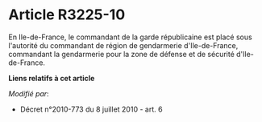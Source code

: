 # Article R3225-10

En Ile-de-France, le commandant de la garde républicaine est placé sous l'autorité du commandant de région de gendarmerie
d'Ile-de-France, commandant la gendarmerie pour la zone de défense et de sécurité d'Ile-de-France.

**Liens relatifs à cet article**

_Modifié par_:

  - Décret n°2010-773 du 8 juillet 2010 - art. 6
